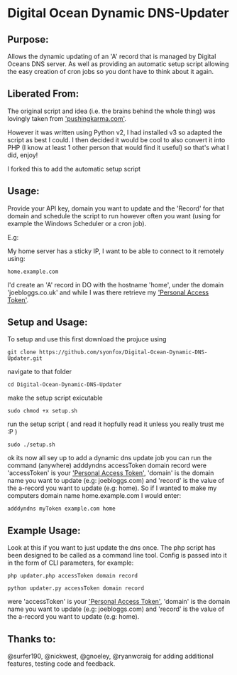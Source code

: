 Digital Ocean Dynamic DNS-Updater
=================================

Purpose:
--------
Allows the dynamic updating of an 'A' record that is managed by Digital Oceans DNS server.  As well as providing an automatic setup script allowing the easy creation of cron jobs so you dont have to think about it again.


Liberated From:
---------------
The original script and idea (i.e. the brains behind the whole thing) was lovingly taken from ['pushingkarma.com'](http://pushingkarma.com/notebook/dynamic-dns-your-home-pc-using-digitaloceans-api/).

However it was written using Python v2, I had installed v3 so adapted the script as best I could. I then decided it would be cool to also convert it into PHP (I know at least 1 other person that would find it useful) so that's what I did, enjoy!

I forked this to add the automatic setup script

Usage:
------
Provide your API key, domain you want to update and the 'Record' for that domain and schedule the script to run however 
often you want (using for example the Windows Scheduler or a cron job).

E.g:

My home server has a sticky IP, I want to be able to connect to it remotely using:

    home.example.com
    
I'd create an 'A' record in DO with the hostname 'home', under the domain 'joebloggs.co.uk' and while I was there
retrieve my ['Personal Access Token'](https://cloud.digitalocean.com/settings/applications).


Setup and Usage:
----------------
To setup and use this first download the projuce using

    git clone https://github.com/syonfox/Digital-Ocean-Dynamic-DNS-Updater.git
navigate to that folder

    cd Digital-Ocean-Dynamic-DNS-Updater
    
make the setup  script exicutable

    sudo chmod +x setup.sh
    
run the setup script ( and read it hopfully read it unless you really trust me :P )

    sudo ./setup.sh

ok its now all sey up to add a dynamic dns update job you can run the command (anywhere)
    adddyndns accessToken domain record
were 'accessToken' is your ['Personal Access Token'](https://cloud.digitalocean.com/settings/applications), 'domain' is the domain name you want to update (e.g: joebloggs.com) and 'record' is the value of the a-record you want to update (e.g: home).
 So if I wanted to make my computers domain name home.example.com I would enter:

    adddyndns myToken example.com home
    


Example Usage:
--------------
Look at this if you want to just update the dns once.
The php script has been designed to be called as a command line tool. Config is passed into it in the form of CLI parameters, for example:

    php updater.php accessToken domain record
    
    python updater.py accessToken domain record
    
were 'accessToken' is your ['Personal Access Token'](https://cloud.digitalocean.com/settings/applications), 'domain' is the domain name you want to update (e.g:
joebloggs.com) and 'record' is the value of the a-record you want to update (e.g: home).


Thanks to:
----------
@surfer190, @nickwest, @gnoeley, @ryanwcraig for adding additional features, testing code and feedback.
